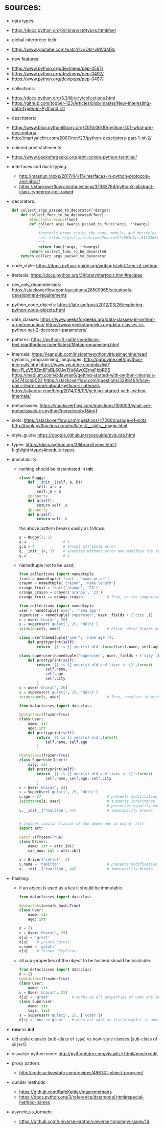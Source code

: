 # sources:

* data types:
- https://docs.python.org/3/library/stdtypes.html#set

* global interpreter lock:
- https://www.youtube.com/watch?v=Obt-vMVdM8s

* new features:
- https://www.python.org/dev/peps/pep-0567/
- https://www.python.org/dev/peps/pep-0492/
- https://www.python.org/dev/peps/pep-0487/

* collections:
- https://docs.python.org/3.3/library/collections.html
- https://github.com/topper-123/Articles/blob/master/New-interesting-data-types-in-Python3.rst

* descriptors:
- https://www.blog.pythonlibrary.org/2016/06/10/python-201-what-are-descriptors/
- http://martyalchin.com/2007/nov/23/python-descriptors-part-1-of-2/

* colored print statements:
- https://www.geeksforgeeks.org/print-colors-python-terminal/

* interfaces and duck typing:
    - http://masnun.rocks/2017/04/15/interfaces-in-python-protocols-and-abcs/
    - https://stackoverflow.com/questions/37363764/python3-abstract-class-typeerror-not-raised


* decorators:
    ```python
    def collect_args_passed_to_decorator(*dargs):
        def collect_func_to_be_decorated(func):
            @functools.wraps(func)
            def collect_args_kwargs_passed_to_func(*args, **kwargs):
                """
                functools.wraps copies the name, module, and docstring of the decorated function to its wrapper providing much more legible stack trace
                ref: https://gist.github.com/Zearin/2f40b7b9cfc51132851a#best-practices-decorators
                """
                return func(*args, **kwargs)
            return collect_func_to_be_decorated
        return collect_args_passed_to_decorator
    ```

* code_style: https://docs.python-guide.org/writing/style/#zen-of-python
* itertools: https://docs.python.org/3/library/itertools.html#recipes
* dev_only_dependencies: https://stackoverflow.com/questions/28509965/setuptools-development-requirements
* python_code_objects: https://late.am/post/2012/03/26/exploring-python-code-objects.html
* data_classes: 
    https://www.geeksforgeeks.org/data-classes-in-python-an-introduction/
    https://www.geeksforgeeks.org/data-classes-in-python-set-2-decorator-parameters/
* patterns: https://python-3-patterns-idioms-test.readthedocs.io/en/latest/Metaprogramming.html
* internals:
    https://leanpub.com/insidethepythonvirtualmachine/read
    dynamic_programming_languages:
        http://pgbovine.net/cpython-internals.htm
        https://www.youtube.com/playlist?list=PLzV58Zm8FuBL6OAv1Yu6AwXZrnsFbbR0S
        https://medium.com/@dawran6/getting-started-with-python-internals-a5474ccb8022
    https://stackoverflow.com/questions/3298464/how-can-i-learn-more-about-python-s-internals
    https://akaptur.com/blog/2014/08/03/getting-started-with-python-internals/
* metaclasses: https://stackoverflow.com/questions/100003/what-are-metaclasses-in-python?noredirect=1&lq=1
* slots:
    https://stackoverflow.com/questions/472000/usage-of-slots
    http://book.pythontips.com/en/latest/__slots__magic.html
* style_guide: https://google.github.io/styleguide/pyguide.html
* types: https://docs.python.org/3/library/types.html?highlight=types#module-types
* immutability:
    - nothing should be instantiated in __init__
        ```python
        class Buggy:
            def __init__(self, a, b):
                self._a = a
                self._b = b
            @property
            def a(self):
                return self._a
            @property
            def b(self):
                return self._b
        ```
        the above pattern breaks easily as follows:
        ```python
        g = Buggy(1, 2)
        g.a                 # 1
        g.a = 4             # throws attribute error
        g.__init__(4, 7)    # executes without error and modifies the state
        g.a                 # 4
        ```
    - namedtuple not to be used:
        ```python
        from collections import namedtuple
        fruit = namedtuple('fruit', 'name price')
        crayon = namedtuple('crayon', 'name length')
        orange_fruit = fruit('orange', '23')
        orange_crayon = crayon('orange', '23')
        orange_fruit == orange_crayon           # True, as the comparison is based on tuple
        ```
        ```python
        from collections import namedtuple
        user = namedtuple('user', 'name age')
        superuser = namedtuple('superuser', user._fields + ('city',))
        u = user('bharat', 26)
        s = superuser('gulati', 25, 'delhi')
        isinstance(s, user)                     # False, which breaks multiple inheritance
        ```
        ```python
        class user(namedtuple('user', 'name age')):
            def prettyprint(self):
                return '{} is {} year(s) old'.format(self.name, self.age)

        class superuser(namedtuple('superuser', user._fields + ('city',)), User):
            def prettyprint(self):
                return '{} is {} year(s) old and lives in {}'.format(
                    self.name,
                    self.age,
                    self.city
                )
        u = user('bharat', 26)
        s = superuser('gulati', 25, 'delhi')
        isinstance(s, user)                     # True, resolves inheritance issue but not equality
        ```
        ```python
        from dataclasses import dataclass

        @dataclass(frozen=True)
        class User:
            name: str
            age: int
            def prettyprint(self):
                return '{} is {} year(s) old'.format(
                    self.name, self.age
                )

        @dataclass(frozen=True)
        class SuperUser(User):
            city: str
            def prettyprint(self):
                return '{} is {} year(s) old and lives in {}'.format(
                    self.name, self.age, self.city
                )
        u = User('bharat', 24)
        s = SuperUser('gulati', 25, 'delhi')
        u.age = 27                              # prevents modification
        isinstance(s, User)                     # supports inheritance
                                                # preserves equality check
        u.__init__('hamitlon', 44)              # immutability breaks


        # another similar flavour of the above one is using `attr`
        import attr

        @attr.s(frozen=True)
        class Driver:
            name: str = attr.ib()
            car_num: int = attr.ib()
        
        v = Driver('vettel', 5)
        v.name = 'hamilton'                     # prevents modification
        v.__init__('hamilton', 44)              # immutability breaks
        ```
* hashing:
    - if an object is used as a key it should be immutable.
        ```python
        from dataclasses import dataclass

        @dataclass(unsafe_hash=True)
        class User:
            name: str
            age: int

        d = {}
        u = User('bharat', 23)
        d[u] = 'great'
        d[u]    # prints 'great'
        u.name = 'gulati'
        d[u]    # throws 'KeyError'
        ```
    - all sub-properties of the object to be hashed should be hashable.
        ```python
        from dataclasses import dataclass
        d = {}
        @dataclass(frozen=True)
        class User:
            name: str
        u = User('bharat', 23)
        d[u] = 'great'          # works as all properties of User are immutable => hashable
        class Superuser:
            name: str
            tags: list
        s = Superuser('gulati', 25, ['coder'])
        d[s] = 'not-so-great'   # does not work as list(mutable) is unhashable
        ```
* __new__ vs __init__
* old-style classes (sub-class of `type`) vs new-style classes (sub-class of `object`)
* visualize python code: http://pythontutor.com/visualize.html#mode=edit

* proxy pattern:
    - http://code.activestate.com/recipes/496741-object-proxying/

* dunder methods:
    - https://github.com/RafeKettler/magicmethods
    - https://docs.python.org/3/reference/datamodel.html#special-method-names

* asyncio_vs_tornado:
    - https://github.com/universe-proton/universe-topology/issues/14